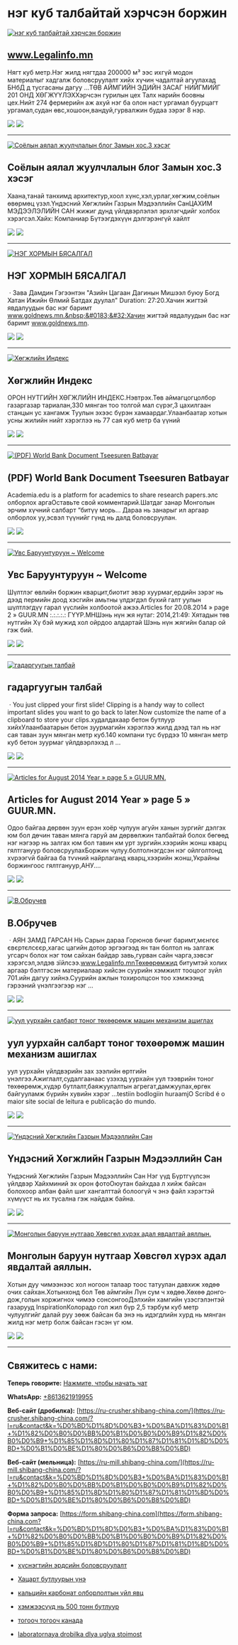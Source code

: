 # нэг куб талбайтай хэрчсэн боржин

<a href="https://swt.shibang-china.com/?l=ru&img&k=%D0%BD%D1%8D%D0%B3+%D0%BA%D1%83%D0%B1+%D1%82%D0%B0%D0%BB%D0%B1%D0%B0%D0%B9%D1%82%D0%B0%D0%B9+%D1%85%D1%8D%D1%80%D1%87%D1%81%D1%8D%D0%BD+%D0%B1%D0%BE%D1%80%D0%B6%D0%B8%D0%BD" target="_blank">![нэг куб талбайтай хэрчсэн боржин](http://static.shibang-china.com/all-800x300/1519.jpg)</a>

## www.Legalinfo.mn
Нягт куб метр.Нэг жилд нягтдаа 200000 м&#179; ээс ихгүй модон материалыг хадгалж боловсруулалт хийх хүчин чадалтай агуулахад БНбД д тусгасаны дагуу …ТӨВ АЙМГИЙН ЭДИЙН ЗАСАГ НИЙГМИЙГ 201 ОНД ХӨГЖҮҮЛЭХХэрчсэн гурилын цех Талх нарийн боовны цех.Нийт 274 фермерийн аж ахуй нэг ба олон наст ургамал буурцагт ургамал,судан өвс,хошоон,вандуй,гурвалжин будаа зэрэг 8 нэр.


<a href="https://whatsapp.shibangsoft.com/WhatsApp.php" target="_blank" title="WhatsApp">![](http://static.shibang-china.com/icon/whatsapp.png)</a> <a href="https://swt.shibang-china.com/?l=ru&icon&k=%D0%BD%D1%8D%D0%B3+%D0%BA%D1%83%D0%B1+%D1%82%D0%B0%D0%BB%D0%B1%D0%B0%D0%B9%D1%82%D0%B0%D0%B9+%D1%85%D1%8D%D1%80%D1%87%D1%81%D1%8D%D0%BD+%D0%B1%D0%BE%D1%80%D0%B6%D0%B8%D0%BD" target="_blank">![](http://static.shibang-china.com/icon/chat-ru.png)</a>

---

<a href="https://swt.shibang-china.com/?l=ru&img&k=%D0%BD%D1%8D%D0%B3+%D0%BA%D1%83%D0%B1+%D1%82%D0%B0%D0%BB%D0%B1%D0%B0%D0%B9%D1%82%D0%B0%D0%B9+%D1%85%D1%8D%D1%80%D1%87%D1%81%D1%8D%D0%BD+%D0%B1%D0%BE%D1%80%D0%B6%D0%B8%D0%BD" target="_blank">![Соёлын аялал жуулчлалын блог Замын хос.3 хэсэг](http://static.shibang-china.com/all-800x300/560.jpg)</a>

## Соёлын аялал жуулчлалын блог Замын хос.3 хэсэг
Хаана,танай танхимд архитектур,хоол хүнс,хэл,урлаг,хөгжим,соёлын өвөрмөц үзэл.Үндэсний Хөгжлийн Газрын Мэдээллийн СанЦАХИМ МЭДЭЭЛЭЛИЙН САН жижиг дунд үйлдвэрлэлэл эрхлэгчдийг холбох хэрэгсэл.Хайх: Компаниар Бүтээгдэхүүн дэлгэрэнгүй хайлт


<a href="https://whatsapp.shibangsoft.com/WhatsApp.php" target="_blank" title="WhatsApp">![](http://static.shibang-china.com/icon/whatsapp.png)</a> <a href="https://swt.shibang-china.com/?l=ru&icon&k=%D0%BD%D1%8D%D0%B3+%D0%BA%D1%83%D0%B1+%D1%82%D0%B0%D0%BB%D0%B1%D0%B0%D0%B9%D1%82%D0%B0%D0%B9+%D1%85%D1%8D%D1%80%D1%87%D1%81%D1%8D%D0%BD+%D0%B1%D0%BE%D1%80%D0%B6%D0%B8%D0%BD" target="_blank">![](http://static.shibang-china.com/icon/chat-ru.png)</a>

---

<a href="https://swt.shibang-china.com/?l=ru&img&k=%D0%BD%D1%8D%D0%B3+%D0%BA%D1%83%D0%B1+%D1%82%D0%B0%D0%BB%D0%B1%D0%B0%D0%B9%D1%82%D0%B0%D0%B9+%D1%85%D1%8D%D1%80%D1%87%D1%81%D1%8D%D0%BD+%D0%B1%D0%BE%D1%80%D0%B6%D0%B8%D0%BD" target="_blank">![НЭГ ХОРМЫН БЯСАЛГАЛ](http://static.shibang-china.com/all-800x300/1461.jpg)</a>

## НЭГ ХОРМЫН БЯСАЛГАЛ
&nbsp;&#0183;&#32;Зава Дамдин Гэгээнтэн &quot;Азийн Цагаан Дагинын Мишээл буюу Богд Хатан Ижийн Өлмий Батдах дуулал&quot; Duration: 27:20.Хачин жигтэй явдалуудын бас нэг баримт www.goldnews.mn.&nbsp;&#0183;&#32;Хачин жигтэй явдалуудын бас нэг баримт www.goldnews.mn.


<a href="https://whatsapp.shibangsoft.com/WhatsApp.php" target="_blank" title="WhatsApp">![](http://static.shibang-china.com/icon/whatsapp.png)</a> <a href="https://swt.shibang-china.com/?l=ru&icon&k=%D0%BD%D1%8D%D0%B3+%D0%BA%D1%83%D0%B1+%D1%82%D0%B0%D0%BB%D0%B1%D0%B0%D0%B9%D1%82%D0%B0%D0%B9+%D1%85%D1%8D%D1%80%D1%87%D1%81%D1%8D%D0%BD+%D0%B1%D0%BE%D1%80%D0%B6%D0%B8%D0%BD" target="_blank">![](http://static.shibang-china.com/icon/chat-ru.png)</a>

---

<a href="https://swt.shibang-china.com/?l=ru&img&k=%D0%BD%D1%8D%D0%B3+%D0%BA%D1%83%D0%B1+%D1%82%D0%B0%D0%BB%D0%B1%D0%B0%D0%B9%D1%82%D0%B0%D0%B9+%D1%85%D1%8D%D1%80%D1%87%D1%81%D1%8D%D0%BD+%D0%B1%D0%BE%D1%80%D0%B6%D0%B8%D0%BD" target="_blank">![Хөгжлийн Индекс](http://static.shibang-china.com/all-800x300/446.jpg)</a>

## Хөгжлийн Индекс
ОРОН НУТГИЙН ХӨГЖЛИЙН ИНДЕКС.Нэвтрэх.Төв аймагцогцолбор газаргазар тариалан,330 мянган тоо толгой мал сүрэг,3 цахилгаан станцын ус хангамж Туулын эхээс бүрэн хамаардаг.Улаанбаатар хотын усны жилийн нийт хэрэглээ нь 77 сая куб метр ба үүний


<a href="https://whatsapp.shibangsoft.com/WhatsApp.php" target="_blank" title="WhatsApp">![](http://static.shibang-china.com/icon/whatsapp.png)</a> <a href="https://swt.shibang-china.com/?l=ru&icon&k=%D0%BD%D1%8D%D0%B3+%D0%BA%D1%83%D0%B1+%D1%82%D0%B0%D0%BB%D0%B1%D0%B0%D0%B9%D1%82%D0%B0%D0%B9+%D1%85%D1%8D%D1%80%D1%87%D1%81%D1%8D%D0%BD+%D0%B1%D0%BE%D1%80%D0%B6%D0%B8%D0%BD" target="_blank">![](http://static.shibang-china.com/icon/chat-ru.png)</a>

---

<a href="https://swt.shibang-china.com/?l=ru&img&k=%D0%BD%D1%8D%D0%B3+%D0%BA%D1%83%D0%B1+%D1%82%D0%B0%D0%BB%D0%B1%D0%B0%D0%B9%D1%82%D0%B0%D0%B9+%D1%85%D1%8D%D1%80%D1%87%D1%81%D1%8D%D0%BD+%D0%B1%D0%BE%D1%80%D0%B6%D0%B8%D0%BD" target="_blank">![(PDF) World Bank Document Tseesuren Batbayar](http://static.shibang-china.com/all-800x300/844.jpg)</a>

## (PDF) World Bank Document Tseesuren Batbayar
Academia.edu is a platform for academics to share research papers.элс олборлох аргаОставьте свой комментарий.Шатдаг занар Монголын эрчим хүчний салбарт “битүү морь… Дараа нь занарыг ил аргаар олборлох уу,эсвэл түүнийг гүнд нь далд боловсруулан.


<a href="https://whatsapp.shibangsoft.com/WhatsApp.php" target="_blank" title="WhatsApp">![](http://static.shibang-china.com/icon/whatsapp.png)</a> <a href="https://swt.shibang-china.com/?l=ru&icon&k=%D0%BD%D1%8D%D0%B3+%D0%BA%D1%83%D0%B1+%D1%82%D0%B0%D0%BB%D0%B1%D0%B0%D0%B9%D1%82%D0%B0%D0%B9+%D1%85%D1%8D%D1%80%D1%87%D1%81%D1%8D%D0%BD+%D0%B1%D0%BE%D1%80%D0%B6%D0%B8%D0%BD" target="_blank">![](http://static.shibang-china.com/icon/chat-ru.png)</a>

---

<a href="https://swt.shibang-china.com/?l=ru&img&k=%D0%BD%D1%8D%D0%B3+%D0%BA%D1%83%D0%B1+%D1%82%D0%B0%D0%BB%D0%B1%D0%B0%D0%B9%D1%82%D0%B0%D0%B9+%D1%85%D1%8D%D1%80%D1%87%D1%81%D1%8D%D0%BD+%D0%B1%D0%BE%D1%80%D0%B6%D0%B8%D0%BD" target="_blank">![Увс Баруунтуруун ~ Welcome](http://static.shibang-china.com/all-800x300/53.jpg)</a>

## Увс Баруунтуруун ~ Welcome
Шүлтлэг өвлийн боржин кварцит,биотит эвэр хуурмаг,ердийн зэрэг нь дээд пермийн доод хэсгийн амьтны үлдэгдэл бүхий галт уулын шүлтлэгдүү гарал үүслийн холбоотой ажээ.Articles for 20.08.2014 &#187; page 2 &#187; GUUR.MN :.:.:.:.: ГҮҮР.МНШэнь нүн жя нутаг: 2014,21:49: Хятадын төв нутгийн Хү бэй мужид хол ойрдоо алдартай Шэнь нүн жягийн балар ой гэж бий.


<a href="https://whatsapp.shibangsoft.com/WhatsApp.php" target="_blank" title="WhatsApp">![](http://static.shibang-china.com/icon/whatsapp.png)</a> <a href="https://swt.shibang-china.com/?l=ru&icon&k=%D0%BD%D1%8D%D0%B3+%D0%BA%D1%83%D0%B1+%D1%82%D0%B0%D0%BB%D0%B1%D0%B0%D0%B9%D1%82%D0%B0%D0%B9+%D1%85%D1%8D%D1%80%D1%87%D1%81%D1%8D%D0%BD+%D0%B1%D0%BE%D1%80%D0%B6%D0%B8%D0%BD" target="_blank">![](http://static.shibang-china.com/icon/chat-ru.png)</a>

---

<a href="https://swt.shibang-china.com/?l=ru&img&k=%D0%BD%D1%8D%D0%B3+%D0%BA%D1%83%D0%B1+%D1%82%D0%B0%D0%BB%D0%B1%D0%B0%D0%B9%D1%82%D0%B0%D0%B9+%D1%85%D1%8D%D1%80%D1%87%D1%81%D1%8D%D0%BD+%D0%B1%D0%BE%D1%80%D0%B6%D0%B8%D0%BD" target="_blank">![гадаргуугын талбай](http://static.shibang-china.com/all-800x300/155.jpg)</a>

## гадаргуугын талбай
&nbsp;&#0183;&#32;You just clipped your first slide! Clipping is a handy way to collect important slides you want to go back to later.Now customize the name of a clipboard to store your clips.худалдахаар бетон бутлуур хийхУлаанбаатарын бетон зуурмагийн хэрэглээ жилд дээд тал нь нэг сая таван зуун мянган метр куб.140 компани тус бүрдээ 10 мянган метр куб бетон зуурмаг үйлдвэрлэхэд л …


<a href="https://whatsapp.shibangsoft.com/WhatsApp.php" target="_blank" title="WhatsApp">![](http://static.shibang-china.com/icon/whatsapp.png)</a> <a href="https://swt.shibang-china.com/?l=ru&icon&k=%D0%BD%D1%8D%D0%B3+%D0%BA%D1%83%D0%B1+%D1%82%D0%B0%D0%BB%D0%B1%D0%B0%D0%B9%D1%82%D0%B0%D0%B9+%D1%85%D1%8D%D1%80%D1%87%D1%81%D1%8D%D0%BD+%D0%B1%D0%BE%D1%80%D0%B6%D0%B8%D0%BD" target="_blank">![](http://static.shibang-china.com/icon/chat-ru.png)</a>

---

<a href="https://swt.shibang-china.com/?l=ru&img&k=%D0%BD%D1%8D%D0%B3+%D0%BA%D1%83%D0%B1+%D1%82%D0%B0%D0%BB%D0%B1%D0%B0%D0%B9%D1%82%D0%B0%D0%B9+%D1%85%D1%8D%D1%80%D1%87%D1%81%D1%8D%D0%BD+%D0%B1%D0%BE%D1%80%D0%B6%D0%B8%D0%BD" target="_blank">![Articles for August 2014 Year &#187; page 5 &#187; GUUR.MN.](http://static.shibang-china.com/all-800x300/1464.jpg)</a>

## Articles for August 2014 Year &#187; page 5 &#187; GUUR.MN.
Одоо байгаа дөрвөн зуун ерэн хоёр чулуун агуйн ханын зургийг дэлгэх юм бол дөчин таван мянга гаруй ам дөрвөлжин талбайтай болох бөгөөд нэг нэгээр нь залгах юм бол тавин км урт зургийн.хээрийн жонш кварц гялтгануур боловсруулахБоржин чулуу.болтолнэгдсэн нэг ойлголтонд хvрээгvй байгаа ба тvvний найрлаганд кварц,хээрийн жонш,Украйны боржингоос гялтгануур,АНУ.…


<a href="https://whatsapp.shibangsoft.com/WhatsApp.php" target="_blank" title="WhatsApp">![](http://static.shibang-china.com/icon/whatsapp.png)</a> <a href="https://swt.shibang-china.com/?l=ru&icon&k=%D0%BD%D1%8D%D0%B3+%D0%BA%D1%83%D0%B1+%D1%82%D0%B0%D0%BB%D0%B1%D0%B0%D0%B9%D1%82%D0%B0%D0%B9+%D1%85%D1%8D%D1%80%D1%87%D1%81%D1%8D%D0%BD+%D0%B1%D0%BE%D1%80%D0%B6%D0%B8%D0%BD" target="_blank">![](http://static.shibang-china.com/icon/chat-ru.png)</a>

---

<a href="https://swt.shibang-china.com/?l=ru&img&k=%D0%BD%D1%8D%D0%B3+%D0%BA%D1%83%D0%B1+%D1%82%D0%B0%D0%BB%D0%B1%D0%B0%D0%B9%D1%82%D0%B0%D0%B9+%D1%85%D1%8D%D1%80%D1%87%D1%81%D1%8D%D0%BD+%D0%B1%D0%BE%D1%80%D0%B6%D0%B8%D0%BD" target="_blank">![В.Обручев](http://static.shibang-china.com/all-800x300/787.jpg)</a>

## В.Обручев
&nbsp;&#0183;&#32;АЯН ЗАМД ГАРСАН НЬ Сарын дараа Горюнов бичиг баримт,мєнгєє євєртєлсєєр,хагас цагийн дотор эргээгээд ян тан болтол нь залгаж угсарч болох нэг том сайхан байдар завь,гурван сайн чарга,зэвсэг хэрэгсэл,элдэв зїйлсээ.www.Legalinfo.mnТөхөөрөмжид битумтэй холих аргаар бэлтгэсэн материалаар хийсэн суурийн хэмжилт тооцоог зүйл 701.ийн дагуу хийнэ.Суурийн ажлын тохиролцсон тоо хэмжээнд гэрээний үнэлгээгээр нэг …


<a href="https://whatsapp.shibangsoft.com/WhatsApp.php" target="_blank" title="WhatsApp">![](http://static.shibang-china.com/icon/whatsapp.png)</a> <a href="https://swt.shibang-china.com/?l=ru&icon&k=%D0%BD%D1%8D%D0%B3+%D0%BA%D1%83%D0%B1+%D1%82%D0%B0%D0%BB%D0%B1%D0%B0%D0%B9%D1%82%D0%B0%D0%B9+%D1%85%D1%8D%D1%80%D1%87%D1%81%D1%8D%D0%BD+%D0%B1%D0%BE%D1%80%D0%B6%D0%B8%D0%BD" target="_blank">![](http://static.shibang-china.com/icon/chat-ru.png)</a>

---

<a href="https://swt.shibang-china.com/?l=ru&img&k=%D0%BD%D1%8D%D0%B3+%D0%BA%D1%83%D0%B1+%D1%82%D0%B0%D0%BB%D0%B1%D0%B0%D0%B9%D1%82%D0%B0%D0%B9+%D1%85%D1%8D%D1%80%D1%87%D1%81%D1%8D%D0%BD+%D0%B1%D0%BE%D1%80%D0%B6%D0%B8%D0%BD" target="_blank">![уул уурхайн салбарт тоног төхөөрөмж машин механизм ашиглах](http://static.shibang-china.com/all-800x300/860.jpg)</a>

## уул уурхайн салбарт тоног төхөөрөмж машин механизм ашиглах
уул уурхайн үйлдвэрийн зах зээлийн өртгийн үнэлгээ.Ажиглалт,судалгаанаас үзэхэд уурхайн уул тээврийн тоног төхөөрөмж,хүдэр бутлалт,баяжуулалтын агрегат,дамжуулах,өргөх байгууламж бүрийн хувийн хэрэг …testiin bodlogiin huraamjO Scribd &#233; o maior site social de leitura e publica&#231;&#227;o do mundo.


<a href="https://whatsapp.shibangsoft.com/WhatsApp.php" target="_blank" title="WhatsApp">![](http://static.shibang-china.com/icon/whatsapp.png)</a> <a href="https://swt.shibang-china.com/?l=ru&icon&k=%D0%BD%D1%8D%D0%B3+%D0%BA%D1%83%D0%B1+%D1%82%D0%B0%D0%BB%D0%B1%D0%B0%D0%B9%D1%82%D0%B0%D0%B9+%D1%85%D1%8D%D1%80%D1%87%D1%81%D1%8D%D0%BD+%D0%B1%D0%BE%D1%80%D0%B6%D0%B8%D0%BD" target="_blank">![](http://static.shibang-china.com/icon/chat-ru.png)</a>

---

<a href="https://swt.shibang-china.com/?l=ru&img&k=%D0%BD%D1%8D%D0%B3+%D0%BA%D1%83%D0%B1+%D1%82%D0%B0%D0%BB%D0%B1%D0%B0%D0%B9%D1%82%D0%B0%D0%B9+%D1%85%D1%8D%D1%80%D1%87%D1%81%D1%8D%D0%BD+%D0%B1%D0%BE%D1%80%D0%B6%D0%B8%D0%BD" target="_blank">![Үндэсний Хөгжлийн Газрын Мэдээллийн Сан](http://static.shibang-china.com/all-800x300/964.jpg)</a>

## Үндэсний Хөгжлийн Газрын Мэдээллийн Сан
Үндэсний Хөгжлийн Газрын Мэдээллийн Сан Нэг үүд Бүртгүүлсэн үйлдвэр Хайхминий эх орон фотоОюутан байхдаа л хийж байсан болохоор албан файл шиг хангалттай болоогүй ч энэ файл хэрэгтэй хүмүүст нь их тусална гэж найдаж байна.


<a href="https://whatsapp.shibangsoft.com/WhatsApp.php" target="_blank" title="WhatsApp">![](http://static.shibang-china.com/icon/whatsapp.png)</a> <a href="https://swt.shibang-china.com/?l=ru&icon&k=%D0%BD%D1%8D%D0%B3+%D0%BA%D1%83%D0%B1+%D1%82%D0%B0%D0%BB%D0%B1%D0%B0%D0%B9%D1%82%D0%B0%D0%B9+%D1%85%D1%8D%D1%80%D1%87%D1%81%D1%8D%D0%BD+%D0%B1%D0%BE%D1%80%D0%B6%D0%B8%D0%BD" target="_blank">![](http://static.shibang-china.com/icon/chat-ru.png)</a>

---

<a href="https://swt.shibang-china.com/?l=ru&img&k=%D0%BD%D1%8D%D0%B3+%D0%BA%D1%83%D0%B1+%D1%82%D0%B0%D0%BB%D0%B1%D0%B0%D0%B9%D1%82%D0%B0%D0%B9+%D1%85%D1%8D%D1%80%D1%87%D1%81%D1%8D%D0%BD+%D0%B1%D0%BE%D1%80%D0%B6%D0%B8%D0%BD" target="_blank">![Монголын баруун нутгаар Хөвсгөл хүрэх адал явдалтай аяллын.](http://static.shibang-china.com/all-800x300/1053.jpg)</a>

## Монголын баруун нутгаар Хөвсгөл хүрэх адал явдалтай аяллын.
Хотын дуу чимээнээс хол ногоон талаар тоос татуулан давхиж хөдөө очих сайхан.Хотынхонд бол Төв аймгийн Лүн сум ч хөдөө.Хөхөө донго&#173;дож,голын хоржигнох чимээ сонсонгооДэлхийн хамгийн үзэсгэлэнтэй газарууд InspirationКолорадо гол жил бүр 2,5 тэрбум куб метр чулуулгийг далай руу зөөж байсан ба энэ нь идэгдлийн хурд нь мянган жилд нэг метр болж байсан гэсэн үг юм.


<a href="https://whatsapp.shibangsoft.com/WhatsApp.php" target="_blank" title="WhatsApp">![](http://static.shibang-china.com/icon/whatsapp.png)</a> <a href="https://swt.shibang-china.com/?l=ru&icon&k=%D0%BD%D1%8D%D0%B3+%D0%BA%D1%83%D0%B1+%D1%82%D0%B0%D0%BB%D0%B1%D0%B0%D0%B9%D1%82%D0%B0%D0%B9+%D1%85%D1%8D%D1%80%D1%87%D1%81%D1%8D%D0%BD+%D0%B1%D0%BE%D1%80%D0%B6%D0%B8%D0%BD" target="_blank">![](http://static.shibang-china.com/icon/chat-ru.png)</a>

---
## Свяжитесь с нами:

**Теперь говорите:** [Нажмите, чтобы начать чат](https://swt.shibang-china.com?l=ru&contact&k=%D0%BD%D1%8D%D0%B3+%D0%BA%D1%83%D0%B1+%D1%82%D0%B0%D0%BB%D0%B1%D0%B0%D0%B9%D1%82%D0%B0%D0%B9+%D1%85%D1%8D%D1%80%D1%87%D1%81%D1%8D%D0%BD+%D0%B1%D0%BE%D1%80%D0%B6%D0%B8%D0%BD)

**WhatsApp:**  [+8613621919955](https://whatsapp.shibangsoft.com/WhatsApp.php)

**Веб-сайт (дробилка):** [https://ru-crusher.shibang-china.com/](https://ru-crusher.shibang-china.com/?l=ru&contact&k=%D0%BD%D1%8D%D0%B3+%D0%BA%D1%83%D0%B1+%D1%82%D0%B0%D0%BB%D0%B1%D0%B0%D0%B9%D1%82%D0%B0%D0%B9+%D1%85%D1%8D%D1%80%D1%87%D1%81%D1%8D%D0%BD+%D0%B1%D0%BE%D1%80%D0%B6%D0%B8%D0%BD)

**Веб-сайт (мельница):** [https://ru-mill.shibang-china.com/](https://ru-mill.shibang-china.com/?l=ru&contact&k=%D0%BD%D1%8D%D0%B3+%D0%BA%D1%83%D0%B1+%D1%82%D0%B0%D0%BB%D0%B1%D0%B0%D0%B9%D1%82%D0%B0%D0%B9+%D1%85%D1%8D%D1%80%D1%87%D1%81%D1%8D%D0%BD+%D0%B1%D0%BE%D1%80%D0%B6%D0%B8%D0%BD)

**Форма запроса:** [https://form.shibang-china.com](https://form.shibang-china.com?l=ru&contact&k=%D0%BD%D1%8D%D0%B3+%D0%BA%D1%83%D0%B1+%D1%82%D0%B0%D0%BB%D0%B1%D0%B0%D0%B9%D1%82%D0%B0%D0%B9+%D1%85%D1%8D%D1%80%D1%87%D1%81%D1%8D%D0%BD+%D0%B1%D0%BE%D1%80%D0%B6%D0%B8%D0%BD)

* [хүснэгтийн эрдсийн боловсруулалт](../126/%D1%85%D2%AF%D1%81%D0%BD%D1%8D%D0%B3%D1%82%D0%B8%D0%B9%D0%BD%20%D1%8D%D1%80%D0%B4%D1%81%D0%B8%D0%B9%D0%BD%20%D0%B1%D0%BE%D0%BB%D0%BE%D0%B2%D1%81%D1%80%D1%83%D1%83%D0%BB%D0%B0%D0%BB%D1%82.md)

* [Хацарт бутлуурын үнэ](../127/%D0%A5%D0%B0%D1%86%D0%B0%D1%80%D1%82%20%D0%B1%D1%83%D1%82%D0%BB%D1%83%D1%83%D1%80%D1%8B%D0%BD%20%D2%AF%D0%BD%D1%8D.md)

* [кальцийн карбонат олборлолтын үйл явц](../126/%D0%BA%D0%B0%D0%BB%D1%8C%D1%86%D0%B8%D0%B9%D0%BD%20%D0%BA%D0%B0%D1%80%D0%B1%D0%BE%D0%BD%D0%B0%D1%82%20%D0%BE%D0%BB%D0%B1%D0%BE%D1%80%D0%BB%D0%BE%D0%BB%D1%82%D1%8B%D0%BD%20%D2%AF%D0%B9%D0%BB%20%D1%8F%D0%B2%D1%86.md)

* [хэмжээсүүд нь 500 тонн бутлуур](../126/%D1%85%D1%8D%D0%BC%D0%B6%D1%8D%D1%8D%D1%81%D2%AF%D2%AF%D0%B4%20%D0%BD%D1%8C%20500%20%D1%82%D0%BE%D0%BD%D0%BD%20%D0%B1%D1%83%D1%82%D0%BB%D1%83%D1%83%D1%80.md)

* [тогооч тогооч канада](../129/%D1%82%D0%BE%D0%B3%D0%BE%D0%BE%D1%87%20%D1%82%D0%BE%D0%B3%D0%BE%D0%BE%D1%87%20%D0%BA%D0%B0%D0%BD%D0%B0%D0%B4%D0%B0.md)

* [laboratornaya drobilka dlya uglya stoimost](../128/laboratornaya%20drobilka%20dlya%20uglya%20stoimost.md)